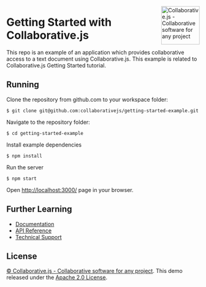 
[<img src="http://collaborativejs.org/img/logo-transparent-color.png" align="right" width="100px" alt="Collaborative.js - Collaborative software for any project">](http://collaborativejs.org)

# Getting Started with Collaborative.js
This repo is an example of an application which provides collaborative access to a text document using Collaborative.js.
This example is related to Collaborative.js Getting Started tutorial.

## Running
Clone the repository from github.com to your workspace folder:
```
$ git clone git@github.com:collaborativejs/getting-started-example.git
```

Navigate to the repository folder:
```
$ cd getting-started-example
```

Install example dependencies
```
$ npm install
```

Run the server
```
$ npm start
```

Open [http://localhost:3000/](http://localhost:3000/) page in your browser.


## Further Learning
* [Documentation](http://collaborativejs.org/docs)
* [API Reference](http://collaborativejs.org/api)
* [Technical Support](http://collaborativejs.org/support)

## License
[© Collaborative.js - Collaborative software for any project](http://collaborativejs.org). This demo released under the [Apache 2.0 License](https://github.com/collaborativejs/getting-started-example/blob/master/LICENSE).
